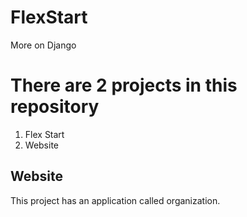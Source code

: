 # FlexStart
More on Django

# There are 2 projects in this repository
  1. Flex Start
  2. Website
  
## Website
This project has an application called organization.
